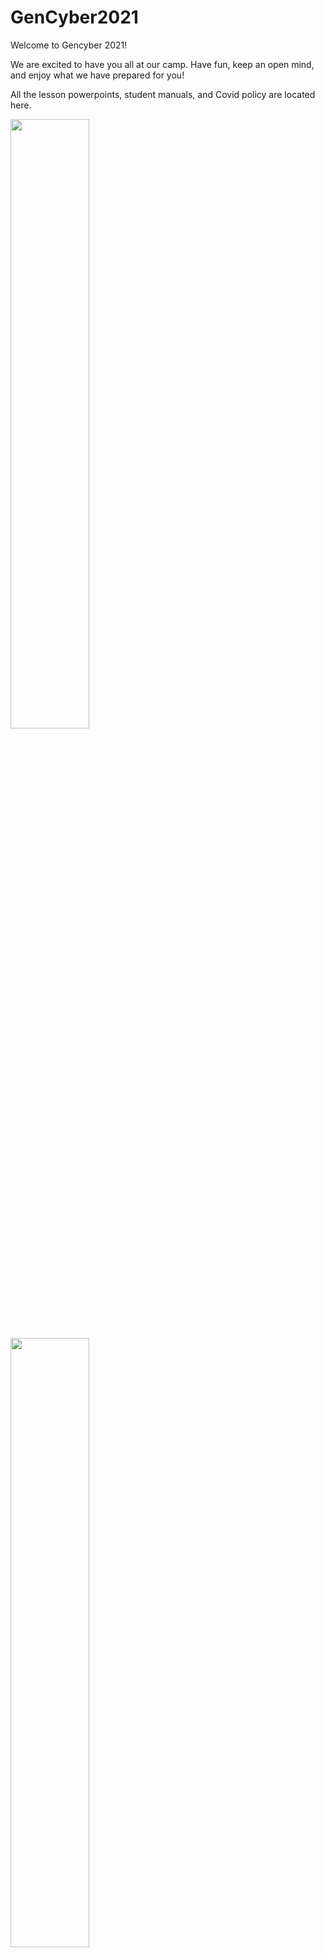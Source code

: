 # GenCyber2021

Welcome to Gencyber 2021!

We are excited to have you all at our camp.  Have fun, keep an open mind, and enjoy what we have prepared for you!

All the lesson powerpoints, student manuals, and Covid policy are located here.

<img src="https://user-images.githubusercontent.com/54911412/125316377-136ab000-e306-11eb-8aeb-44a8bab43a99.png" width=50% height=50%>
<img src="https://user-images.githubusercontent.com/54911412/125316531-32694200-e306-11eb-86a5-b60a42f7fd3e.png" width=50% height=50%>
